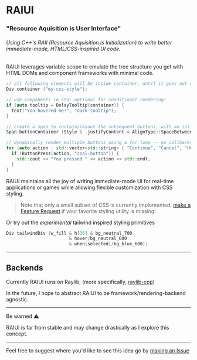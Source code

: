 # RAIUI
### "Resource Aquisition is User Interface"
###### Using C++'s RAII (*Resource Aquisition is Initialization*) to write better immediate-mode, HTML/CSS-inspired UI code.

RAIUI leverages variable scope to emulate the tree structure you get with HTML DOMs and component frameworks with minimal code.

```c++
// all following elements will be inside container, until it goes out of scope
Div container ("my-css-style");

// use components in std::optional for conditional rendering!
if (auto tooltip = DelayTooltip(container)) {
  Text("You hovered me!", "dark-tooltip");
}

// create a span to contain/layout the subsequent buttons, with an inline style
Span buttonContainer (Style { .justifyContent = AlignType::SpaceBetween });

// dynamically render multiple buttons using a for loop -- no callbacks needed
for (auto action : std::vector<std::string> { "Continue", "Cancel", "Help" }) {
  if (ButtonPress(action, "cool-button")) {
    std::cout << "You pressed " << action << std::endl;
  }
}
```

RAIUI maintains all the joy of writing immediate-mode UI for real-time applications or games while allowing flexible customization with CSS styling.
> Note that only a small subset of CSS is currently implemented, [make a Feature Request](https://github.com/TobySalusky/raiui/issues) if your favorite styling utility is missing!



Or try out the *experimental* tailwind inspired styling primitives

```c++
Div tailwindDiv (w_fill & h[36] & bg_neutral_700
                        & hover/bg_neutral_600
                        & when[selected]/bg_blue_600);
```

---
## Backends
Currently RAIUI runs on Raylib, (more specifically, [raylib-cpp](https://github.com/RobLoach/raylib-cpp))

In the future, I hope to abstract RAIUI to be framework/rendering-backend agnostic.

--- 
Be warned ⚠️

RAIUI is far from stable and may change drastically as I explore this concept.

---
Feel free to suggest where you'd like to see this idea go by [making an Issue](https://github.com/TobySalusky/raiui/issues)
